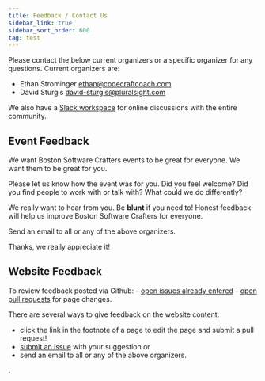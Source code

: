 ```yaml
---
title: Feedback / Contact Us
sidebar_link: true
sidebar_sort_order: 600
tag: test
---
```

Please contact the below current organizers or a specific organizer for any questions.  Current organizers are:

- Ethan Strominger <ethan@codecraftcoach.com>
- David Sturgis <david-sturgis@pluralsight.com>

We also have a [Slack workspace](slack.md) for online discussions with the entire community.

<h2>Event Feedback</h2>

We want Boston Software Crafters events to be great for everyone.  We want them to be great for you.

Please let us know how the event was for you. Did you feel welcome? Did you find people to work with or talk with?  What could we do differently?

We really want to hear from you. Be **blunt** if you need to! Honest feedback will help us improve Boston Software Crafters for everyone.

Send an email to all or any of the above organizers.

Thanks, we really appreciate it!

<a name="website"></a>
<h2>Website Feedback</h2>
To review feedback posted via Github:
- <a href="https://github.com/Boston-Software-Crafters/website/issues/">open issues already entered</a>
- <a href="https://github.com/Boston-Software-Crafters/website/pulls">open pull requests</a> for page changes.

There are several ways to give feedback on the website content:
- click the link in the footnote of a page to edit the page and submit a pull request!
- <a href="https://github.com/Boston-Software-Crafters/website/issues/new">submit an issue</a> with your suggestion or
- send an email to all or any of the above organizers.


















.
